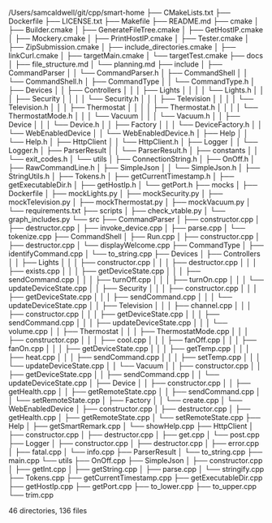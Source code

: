 /Users/samcaldwell/git/cpp/smart-home
├── CMakeLists.txt
├── Dockerfile
├── LICENSE.txt
├── Makefile
├── README.md
├── cmake
│   ├── Builder.cmake
│   ├── GenerateFileTree.cmake
│   ├── GetHostIP.cmake
│   ├── Mockery.cmake
│   ├── PrintHostIP.cmake
│   ├── Tester.cmake
│   ├── ZipSubmission.cmake
│   ├── include_directories.cmake
│   ├── linkCurl.cmake
│   ├── targetMain.cmake
│   └── targetTest.cmake
├── docs
│   ├── file_structure.md
│   └── planning.md
├── include
│   ├── CommandParser
│   │   └── CommandParser.h
│   ├── CommandShell
│   │   └── CommandShell.h
│   ├── CommandType
│   │   └── CommandType.h
│   ├── Devices
│   │   ├── Controllers
│   │   │   ├── Lights
│   │   │   │   └── Lights.h
│   │   │   ├── Security
│   │   │   │   └── Security.h
│   │   │   ├── Television
│   │   │   │   └── Television.h
│   │   │   ├── Thermostat
│   │   │   │   ├── Thermostat.h
│   │   │   │   └── ThermostatMode.h
│   │   │   └── Vacuum
│   │   │       └── Vacuum.h
│   │   ├── Device
│   │   │   └── Device.h
│   │   ├── Factory
│   │   │   └── DeviceFactory.h
│   │   └── WebEnabledDevice
│   │       └── WebEnabledDevice.h
│   ├── Help
│   │   └── Help.h
│   ├── HttpClient
│   │   └── HttpClient.h
│   ├── Logger
│   │   └── Logger.h
│   ├── ParserResult
│   │   └── ParserResult.h
│   ├── constants
│   │   └── exit_codes.h
│   └── utils
│       ├── ConnectionString.h
│       ├── OnOff.h
│       ├── RawCommandLine.h
│       ├── SimpleJson
│       │   └── SimpleJson.h
│       ├── StringUtils.h
│       ├── Tokens.h
│       ├── getCurrentTimestamp.h
│       ├── getExecutableDir.h
│       ├── getHostIp.h
│       └── getPort.h
├── mocks
│   ├── Dockerfile
│   ├── mockLights.py
│   ├── mockSecurity.py
│   ├── mockTelevision.py
│   ├── mockThermostat.py
│   ├── mockVacuum.py
│   └── requirements.txt
├── scripts
│   ├── check_vtable.py
│   └── graph_includes.py
└── src
    ├── CommandParser
    │   ├── constructor.cpp
    │   ├── destructor.cpp
    │   ├── invoke_device.cpp
    │   ├── parse.cpp
    │   └── tokenize.cpp
    ├── CommandShell
    │   ├── Run.cpp
    │   ├── constructor.cpp
    │   ├── destructor.cpp
    │   └── displayWelcome.cpp
    ├── CommandType
    │   ├── identifyCommand.cpp
    │   └── to_string.cpp
    ├── Devices
    │   ├── Controllers
    │   │   ├── Lights
    │   │   │   ├── constructor.cpp
    │   │   │   ├── destructor.cpp
    │   │   │   ├── exists.cpp
    │   │   │   ├── getDeviceState.cpp
    │   │   │   ├── sendCommand.cpp
    │   │   │   ├── turnOff.cpp
    │   │   │   ├── turnOn.cpp
    │   │   │   └── updateDeviceState.cpp
    │   │   ├── Security
    │   │   │   ├── constructor.cpp
    │   │   │   ├── getDeviceState.cpp
    │   │   │   ├── sendCommand.cpp
    │   │   │   └── updateDeviceState.cpp
    │   │   ├── Television
    │   │   │   ├── channel.cpp
    │   │   │   ├── constructor.cpp
    │   │   │   ├── getDeviceState.cpp
    │   │   │   ├── sendCommand.cpp
    │   │   │   ├── updateDeviceState.cpp
    │   │   │   └── volume.cpp
    │   │   ├── Thermostat
    │   │   │   ├── ThermostatMode.cpp
    │   │   │   ├── constructor.cpp
    │   │   │   ├── cool.cpp
    │   │   │   ├── fanOff.cpp
    │   │   │   ├── fanOn.cpp
    │   │   │   ├── getDeviceState.cpp
    │   │   │   ├── getTemp.cpp
    │   │   │   ├── heat.cpp
    │   │   │   ├── sendCommand.cpp
    │   │   │   ├── setTemp.cpp
    │   │   │   └── updateDeviceState.cpp
    │   │   └── Vacuum
    │   │       ├── constructor.cpp
    │   │       ├── getDeviceState.cpp
    │   │       ├── sendCommand.cpp
    │   │       └── updateDeviceState.cpp
    │   ├── Device
    │   │   ├── constructor.cpp
    │   │   ├── getHealth.cpp
    │   │   ├── getRemoteState.cpp
    │   │   ├── sendCommand.cpp
    │   │   └── setRemoteState.cpp
    │   ├── Factory
    │   │   └── create.cpp
    │   └── WebEnabledDevice
    │       ├── constructor.cpp
    │       ├── destructor.cpp
    │       ├── getHealth.cpp
    │       ├── getRemoteState.cpp
    │       └── setRemoteState.cpp
    ├── Help
    │   ├── getSmartRemark.cpp
    │   └── showHelp.cpp
    ├── HttpClient
    │   ├── constructor.cpp
    │   ├── destructor.cpp
    │   ├── get.cpp
    │   └── post.cpp
    ├── Logger
    │   ├── constructor.cpp
    │   ├── destructor.cpp
    │   ├── error.cpp
    │   ├── fatal.cpp
    │   └── info.cpp
    ├── ParserResult
    │   └── to_string.cpp
    ├── main.cpp
    └── utils
        ├── OnOff.cpp
        ├── SimpleJson
        │   ├── constructor.cpp
        │   ├── getInt.cpp
        │   ├── getString.cpp
        │   ├── parse.cpp
        │   └── stringify.cpp
        ├── Tokens.cpp
        ├── getCurrentTimestamp.cpp
        ├── getExecutableDir.cpp
        ├── getHostIp.cpp
        ├── getPort.cpp
        ├── to_lower.cpp
        ├── to_upper.cpp
        └── trim.cpp

46 directories, 136 files
